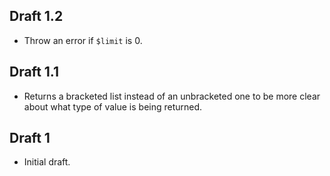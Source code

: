 ## Draft 1.2

* Throw an error if `$limit` is 0.

## Draft 1.1

* Returns a bracketed list instead of an unbracketed one to be more clear
  about what type of value is being returned.

## Draft 1

* Initial draft.
